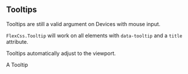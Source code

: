 ## Tooltips

Tooltips are still a valid argument on Devices with <a data-tooltip title="A nice Tooltip">mouse input</a>.

`FlexCss.Tooltip` will work on all elements with `data-tooltip` and a `title` attribute.

Tooltips automatically adjust to the viewport.

<div class="panel text-centered more-space">
<div class="tooltip-container is-collision-bottom open position-static">A Tooltip</div>
</div>